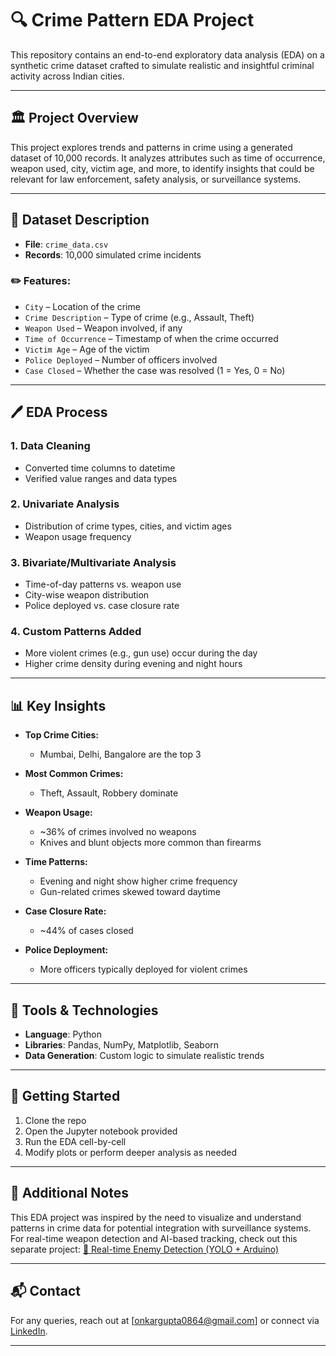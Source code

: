 # 🔍 Crime Pattern EDA Project

This repository contains an end-to-end exploratory data analysis (EDA) on a synthetic crime dataset crafted to simulate realistic and insightful criminal activity across Indian cities.

---

## 🏛️ Project Overview

This project explores trends and patterns in crime using a generated dataset of 10,000 records. It analyzes attributes such as time of occurrence, weapon used, city, victim age, and more, to identify insights that could be relevant for law enforcement, safety analysis, or surveillance systems.

---

## 🔢 Dataset Description

* **File**: `crime_data.csv`
* **Records**: 10,000 simulated crime incidents

### ✏️ Features:

* `City` – Location of the crime
* `Crime Description` – Type of crime (e.g., Assault, Theft)
* `Weapon Used` – Weapon involved, if any
* `Time of Occurrence` – Timestamp of when the crime occurred
* `Victim Age` – Age of the victim
* `Police Deployed` – Number of officers involved
* `Case Closed` – Whether the case was resolved (1 = Yes, 0 = No)

---

## 🖊️ EDA Process

### 1. **Data Cleaning**

* Converted time columns to datetime
* Verified value ranges and data types

### 2. **Univariate Analysis**

* Distribution of crime types, cities, and victim ages
* Weapon usage frequency

### 3. **Bivariate/Multivariate Analysis**

* Time-of-day patterns vs. weapon use
* City-wise weapon distribution
* Police deployed vs. case closure rate

### 4. **Custom Patterns Added**

* More violent crimes (e.g., gun use) occur during the day
* Higher crime density during evening and night hours

---

## 📊 Key Insights

* **Top Crime Cities:**

  * Mumbai, Delhi, Bangalore are the top 3

* **Most Common Crimes:**

  * Theft, Assault, Robbery dominate

* **Weapon Usage:**

  * \~36% of crimes involved no weapons
  * Knives and blunt objects more common than firearms

* **Time Patterns:**

  * Evening and night show higher crime frequency
  * Gun-related crimes skewed toward daytime

* **Case Closure Rate:**

  * \~44% of cases closed

* **Police Deployment:**

  * More officers typically deployed for violent crimes

---

## 📅 Tools & Technologies

* **Language**: Python
* **Libraries**: Pandas, NumPy, Matplotlib, Seaborn
* **Data Generation**: Custom logic to simulate realistic trends

---

## 🚀 Getting Started

1. Clone the repo
2. Open the Jupyter notebook provided
3. Run the EDA cell-by-cell
4. Modify plots or perform deeper analysis as needed

---

## 💼 Additional Notes

This EDA project was inspired by the need to visualize and understand patterns in crime data for potential integration with surveillance systems. For real-time weapon detection and AI-based tracking, check out this separate project:
[🔗 Real-time Enemy Detection (YOLO + Arduino)](https://github.com/r4kno/The_God-s_Eye)

---
## 📬 Contact

For any queries, reach out at [onkargupta0864@gmail.com] or connect via [LinkedIn](https://www.linkedin.com/in/onkar-gupta-6398ba264/).

---

